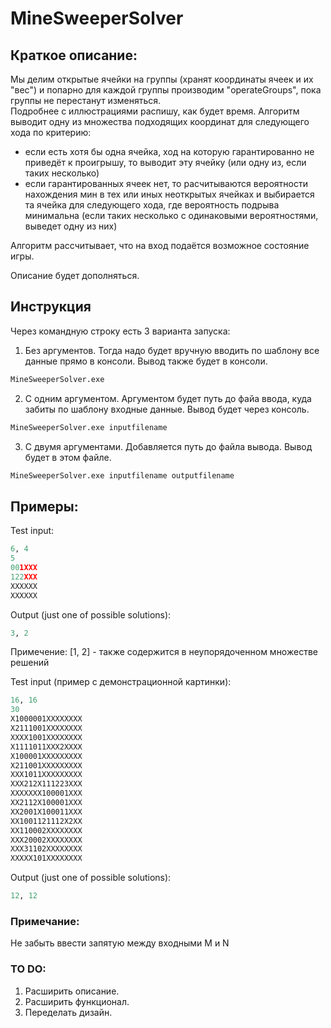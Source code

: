 # MineSweeperSolver
## Краткое описание:  
Мы делим открытые ячейки на группы (хранят координаты ячеек и их "вес") и попарно для каждой группы производим "operateGroups", пока группы не перестанут изменяться.  
Подробнее с иллюстрациями распишу, как будет время. 
Алгоритм выводит одну из множества подходящих координат для следующего хода по критерию:  
 - если есть хотя бы одна ячейка, ход на которую гарантированно не приведёт к проигрышу, то выводит эту ячейку (или одну из, если таких несколько)
 - если гарантированных ячеек нет, то расчитываются вероятности нахождения мин в тех или иных неоткрытых ячейках и выбирается та ячейка для следующего хода, где вероятность подрыва минимальна (если таких несколько с одинаковыми вероятностями, выведет одну из них) 

Алгоритм рассчитывает, что на вход подаётся возможное состояние игры.

Описание будет дополняться.  

## Инструкция
Через командную строку есть 3 варианта запуска:
1) Без аргументов. Тогда надо будет вручную вводить по шаблону все данные прямо в консоли. Вывод также будет в консоли.
```python
MineSweeperSolver.exe
```
2) С одним аргументом. Аргументом будет путь до файа ввода, куда забиты по шаблону входные данные. Вывод будет через консоль.
```python
MineSweeperSolver.exe inputfilename
```
3) С двумя аргументами. Добавляется путь до файла вывода. Вывод будет в этом файле.
```python
MineSweeperSolver.exe inputfilename outputfilename
```


## Примеры:
Test input:
```python
6, 4
5
001XXX
122XXX
XXXXXX
XXXXXX
```
Output (just one of possible solutions):
```python
3, 2
```
Примечение: [1, 2] - также содержится в неупорядоченном множестве решений

Test input (пример с демонстрационной картинки):
```python
16, 16
30
X1000001XXXXXXXX
X2111001XXXXXXXX
XXXX1001XXXXXXXX
X1111011XXX2XXXX
X100001XXXXXXXXX
X211001XXXXXXXXX
XXX1011XXXXXXXXX
XXX212X111223XXX
XXXXXXX100001XXX
XX2112X100001XXX
XX2001X100011XXX
XX1001121112X2XX
XX110002XXXXXXXX
XXX20002XXXXXXXX
XXX31102XXXXXXXX
XXXXX101XXXXXXXX
```
Output (just one of possible solutions):
```python
12, 12
```


### Примечание:
Не забыть ввести запятую между входными M и N

### TO DO:
1) Расширить описание.
2) Расширить функционал.
3) Переделать дизайн.
